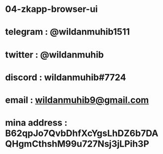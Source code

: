 # 04-zkapp-browser-ui

# telegram : @wildanmuhib1511
# twitter : @wildanmuhib
# discord : wildanmuhib#7724
# email : wildanmuhib9@gmail.com
# mina address : B62qpJo7QvbDhfXcYgsLhDZ6b7DAQHgmCthshM99u727Nsj3jLPih3P
